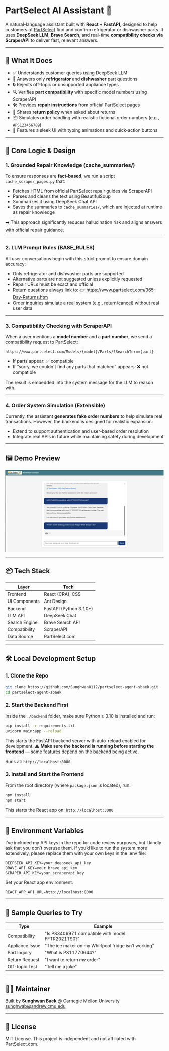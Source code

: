 # PartSelect AI Assistant 🤖

A natural-language assistant built with **React + FastAPI**, designed to help customers of [PartSelect](https://www.partselect.com) find and confirm refrigerator or dishwasher parts. It uses **DeepSeek LLM**, **Brave Search**, and real-time **compatibility checks via ScraperAPI** to deliver fast, relevant answers.

---

## 🧠 What It Does

- ✅ Understands customer queries using DeepSeek LLM
- 🧊 Answers only **refrigerator** and **dishwasher** part questions
- 🔒 Rejects off-topic or unsupported appliance types
- 🔍 Verifies **part compatibility** with specific model numbers using ScraperAPI
- 🛠️ Provides **repair instructions** from official PartSelect pages
- 🔁 Shares **return policy** when asked about returns
- 📦 Simulates order handling with realistic fictional order numbers (e.g., `#PS123456789`)
- 🤖 Features a sleek UI with typing animations and quick-action buttons

---

## 🧩 Core Logic & Design

### 1. Grounded Repair Knowledge (cache_summaries/)

To ensure responses are **fact-based**, we run a script `cache_scraper_pages.py` that:

- Fetches HTML from official PartSelect repair guides via ScraperAPI
- Parses and cleans the text using BeautifulSoup
- Summarizes it using DeepSeek Chat API
- Saves the summaries to `cache_summaries/`, which are injected at runtime as repair knowledge

➡️ This approach significantly reduces hallucination risk and aligns answers with official repair guidance.

---

### 2. LLM Prompt Rules (BASE_RULES)

All user conversations begin with this strict prompt to ensure domain accuracy:

- Only refrigerator and dishwasher parts are supported
- Alternative parts are not suggested unless explicitly requested
- Repair URLs must be exact and official
- Return questions always link to:
  👉 https://www.partselect.com/365-Day-Returns.htm
- Order inquiries simulate a real system (e.g., return/cancel) without real user data

---

### 3. Compatibility Checking with ScraperAPI

When a user mentions a **model number** and a **part number**, we send a compatibility request to PartSelect:

```
https://www.partselect.com/Models/{model}/Parts/?SearchTerm={part}
```

- If parts appear: ✅ compatible
- If “sorry, we couldn't find any parts that matched” appears: ❌ not compatible

The result is embedded into the system message for the LLM to reason with.

---

### 4. Order System Simulation (Extensible)

Currently, the assistant **generates fake order numbers** to help simulate real transactions. However, the backend is designed for realistic expansion:

- Extend to support authentication and user-based order resolution
- Integrate real APIs in future while maintaining safety during development

---

## 🖼️ Demo Preview

![Demo Preview](screenshot.png)

---

## 📦 Tech Stack

| Layer         | Tech                      |
|---------------|---------------------------|
| Frontend      | React (CRA), CSS          |
| UI Components | Ant Design                |
| Backend       | FastAPI (Python 3.10+)    |
| LLM API       | DeepSeek Chat             |
| Search Engine | Brave Search API          |
| Compatibility | ScraperAPI                |
| Data Source   | PartSelect.com            |

---

## 🛠️ Local Development Setup

### 1. Clone the Repo

```bash
git clone https://github.com/Sunghwan0112/partselect-agent-sbaek.git
cd partselect-agent-sbaek
```

### 2. Start the Backend First

Inside the `./backend` folder, make sure Python ≥ 3.10 is installed and run:

```bash
pip install -r requirements.txt
uvicorn main:app --reload
```

This starts the FastAPI backend server with auto-reload enabled for development.
⚠️ **Make sure the backend is running before starting the frontend** — some features depend on the backend being active.

Runs at: `http://localhost:8000`

### 3. Install and Start the Frontend

From the root directory (where `package.json` is located), run:

```bash
npm install
npm start
```

This starts the React app on: `http://localhost:3000`

---

## 📁 Environment Variables

I’ve included my API keys in the repo for code review purposes, but I kindly ask that you don’t overuse them.
If you’d like to run the system more extensively, please replace them with your own keys in the .env file:
```env
DEEPSEEK_API_KEY=your_deepseek_api_key
BRAVE_API_KEY=your_brave_api_key
SCRAPER_API_KEY=your_scraperapi_key
```

Set your React app environment:

```env
REACT_APP_API_URL=http://localhost:8000
```

---

## 💬 Sample Queries to Try

| Type              | Example                                                   |
|-------------------|-----------------------------------------------------------|
| Compatibility     | "Is PS3406971 compatible with model FFTR2021TS0?"        |
| Appliance Issue   | "The ice maker on my Whirlpool fridge isn’t working"      |
| Part Inquiry      | "What is PS11770644?"                                     |
| Return Request    | "I want to return my order"                               |
| Off-topic Test    | "Tell me a joke"                                          |

---

## 🙋‍♂️ Maintainer

Built by **Sunghwan Baek** @ Carnegie Mellon University  
sunghwab@andrew.cmu.edu

---

## 📝 License

MIT License. This project is independent and not affiliated with PartSelect.com.
